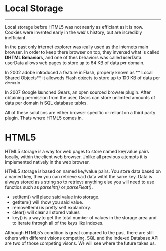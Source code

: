 # Local Storage  
---  
Local storage before HTML5 was not nearly as efficiant as it is now. Cookies were invented early in the web's history, but are incredibly inefficiant.  

In the past only internet explorer was really used as the internets main browser. In order to keep there browser on top, they invented what is called **DHTML Behaviors**, and one of thes behaviors was called userData. userData allows web pages to store up to 64 KB of data per domain. 

In 2002 adobe introduced a feature in Flash, properly known as ** Local Shared Objects**, it alloweds Flash objects to store up to 100 KB of data per domain.  

In 2007 Google launched Gears, an open sourced browser plugin. After obtaining permission from the user, Gears can store unlimited amounts of data per domain in SQL database tables.  

All of these solutions are either browser specific or reliant on a third party plugin. Thats where HTML5 comes in.  

# HTML5  

HTML5 storage is a way for web pages to store named key/value pairs locally, within the client web browser. Unlike all previous attempts it is implemented natively in the web browser.  

HTML5 storage is based on named key/value pairs. You store data based on a named key, then you can retrieve said data witht the same key. Data is always stored as a string so to retrieve anything else you will need to use functios such as *parseInt()* or *parseFloat()*.  

- setItem() will place said value into storage.  
- getItem() will show you said value.  
- removeItem() is pretty self explanitory.  
- clear() will clear all stored values  
- key() is a way to get the total number of values in the storage area and to iterate through all of the *keys* like indexes.  


Although HTML5's condition is great compared to the past, there are still others with different visions competing. SQL and the Indexed Database API are two of those competing visons. We will see where the future takes us.  

